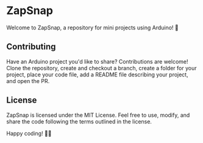 # ZapSnap

Welcome to ZapSnap, a repository for mini projects using Arduino! 🚀

## Contributing
Have an Arduino project you'd like to share? Contributions are welcome! Clone the repository, create and checkout a branch, create a folder for your project, place your code file, add a README file describing your project, and open the PR. 

## License
ZapSnap is licensed under the MIT License. Feel free to use, modify, and share the code following the terms outlined in the license.

Happy coding! 🤖✨

